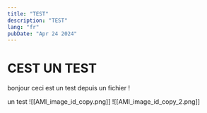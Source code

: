 ```yaml
---
title: "TEST"
description: "TEST"
lang: "fr"
pubDate: "Apr 24 2024"
---
```


# CEST UN TEST

bonjour ceci est un test depuis un fichier !

un test
![[AMI_image_id_copy.png]]
![[AMI_image_id_copy_2.png]]